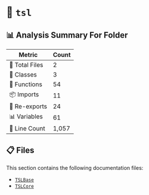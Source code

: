 # 📁 `tsl`

## 📊 Analysis Summary For Folder

| Metric | Count |
|--------|-------|
| 📁 Total Files | 2 |
| 🧱 Classes | 3 |
| 🔧 Functions | 54 |
| 📦 Imports | 11 |
| 🔄 Re-exports | 24 |
| 📊 Variables | 61 |
| 🔢 Line Count | 1,057 |


## 📋 Files

This section contains the following documentation files:

- [`TSLBase`](./TSLBase.md)
- [`TSLCore`](./TSLCore.md)